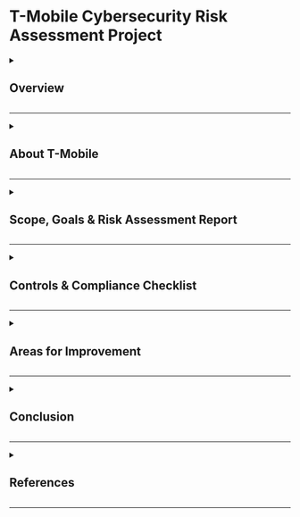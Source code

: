 #  T-Mobile Cybersecurity Risk Assessment Project  

<details>
  <summary><h2>Overview</h2></summary>
  <p>This project presents a comprehensive <b>cybersecurity risk assessment</b>. This project uses T-Mobile as a case study for university research purposes only. The goal is to analyze cybersecurity frameworks, compliance requirements, and risk management best practices as an academic exercise. The findings and recommendations in this project are based on publicly available information and do not represent actual T-Mobile security policies or confidential data. The assessment covers:</p>
  <ul>
    <li> <b>Scope, Goals & Risk Assessment Report</b></li>
    <li> <b>Controls & Compliance Checklist</b></li>
    <li> <b>Risk Register</b></li>
    <li> <b>Areas for Improvement & Recommendations</b></li>
  </ul>
  <p>The goal is to evaluate <b>potential cybersecurity threats</b>, analyze the <b>effectiveness of existing security measures</b>, and propose mitigation strategies to enhance T-Mobile's resilience against evolving cyber threats.</p>
</details>

---

<details>
  <summary><h2> About T-Mobile</h2></summary>
  <p><b>T-Mobile</b> is a leading telecommunications company that provides wireless voice, messaging, and data services in the United States and globally. As of 2025, T-Mobile has:</p>
  <ul>
    <li> Over <b>110 million customers</b> in the U.S.</li>
    <li>🏢 A vast infrastructure of **5G networks** and data centers.</li>
    <li>💳 Processes **millions of financial transactions** daily.</li>
    <li>🔐 Stores **highly sensitive customer information**, including:
      <ul>
        <li>📂 Personally Identifiable Information (PII)</li>
        <li>💳 Credit card and financial data</li>
        <li>📞 Call and message records</li>
      </ul>
    </li>
  </ul>

  <h3> Cybersecurity Challenges</h3>
  <p>T-Mobile has been a frequent target of cyberattacks, including:</p>
  <ul>
    <li>⚠️ <b>Data breaches</b> exposing customer information.</li>
    <li>⚠️ <b>Phishing & credential theft</b> targeting employees.</li>
    <li>⚠️ <b>Third-party vulnerabilities</b> in vendor supply chains.</li>
    <li>⚠️ <b>Regulatory compliance risks</b> (GDPR, PCI DSS, FCC rules).</li>
  </ul>

  <h3>🔍 Why This Project Matters</h3>
  <p>This cybersecurity assessment aims to identify <b>key vulnerabilities</b> in T-Mobile’s security infrastructure and offer strategies to strengthen data protection, compliance adherence, and threat mitigation.</p>
</details>

---

<details>
  <summary><h2>Scope, Goals & Risk Assessment Report</h2></summary>
  <h3>Scope</h3>
  <p>The assessment covers <b>network security, data protection, third-party risks, and regulatory compliance</b>. All assets, internal processes, and compliance measures are reviewed.</p>
  
  <h3>Goals</h3>
  <ul>
    <li>Identify security vulnerabilities and evaluate existing security controls.</li>
    <li>Assess compliance with GDPR, PCI DSS, NIST, and ISO 27001 standards.</li>
    <li>Provide actionable mitigation strategies to reduce cybersecurity threats.</li>
  </ul>

  <h3>Risk Assessment & Monitoring</h3>
  <p>The key risks identified include:</p>
  <ul>
    <li><b>Data Breaches</b> – Sensitive customer data exposure</li>
    <li><b>Unauthorized Access</b> – Exploiting weak authentication mechanisms</li>
    <li><b>Phishing Attacks</b> – Credential theft & unauthorized access</li>
    <li><b>Insider Threats</b> – Malicious or negligent employees</li>
    <li><b>Third-Party Security Risks</b> – Vendor security vulnerabilities</li>
  </ul>
  <p><b>Overall Risk Score: 8/10 (High Risk)</b></p>
</details>

---

<details>
  <summary><h2>Controls & Compliance Checklist</h2></summary>
  <p>This checklist evaluates whether T-Mobile has implemented the necessary <b>security controls and compliance measures</b>.</p>

  <h3> Security Controls</h3>
  <ul>
    <li> Firewall & Intrusion Detection System (IDS)</li>
    <li> Multi-Factor Authentication (MFA) & Encryption</li>
    <li> Security Operations Center (SOC) Monitoring</li>
    <li> Incident Response & Disaster Recovery Plans</li>
    <li> Data Protection & Access Management</li>
  </ul>

  <h3> Compliance Standards</h3>
  <ul>
    <li> <b>GDPR</b> – Data protection impact assessment & breach notifications</li>
    <li> <b>PCI DSS</b> – Secure credit card processing & encryption</li>
    <li> <b>NIST Cybersecurity Framework</b> – Identify, Protect, Detect, Respond, Recover</li>
    <li> <b>ISO 27001</b> – Information Security Management System (ISMS)</li>
  </ul>
</details>

---

<details>
  <summary><h2> Areas for Improvement</h2></summary>
  <ul>
    <li> Improve <b>risk justification</b> for post-mitigation scores.</li>
    <li> Add <b>risk trend indicators</b> (⬆ Increasing, ➖ Stable, ⬇ Decreasing).</li>
    <li> Expand <b>Zero Trust implementation plan</b> to address challenges.</li>
    <li> Enhance <b>incident response documentation</b>.</li>
  </ul>
</details>

---

<details>
  <summary><h2> Conclusion</h2></summary>
  <p>This project highlights the **key cybersecurity risks** and **mitigation strategies** for T-Mobile. While existing security controls provide a strong foundation, improvements in **Zero Trust implementation, risk tracking, and compliance reporting** will further strengthen the security posture.</p>
</details>

---

<details>
  <summary><h2>References</h2></summary>
  <ul>
    <li>📖 T-Mobile Cybersecurity Scope, Goals, & Risk Assessment Report</li>
    <li>📖 T-Mobile Cybersecurity Controls & Compliance Checklist</li>
    <li>📖 NIST Cybersecurity Framework: <a href="https://www.nist.gov/cyberframework">NIST Website</a></li>
    <li>📖 ISO/IEC 27001 Compliance: <a href="https://www.iso.org/isoiec-27001-information-security.html">ISO Website</a></li>
    1. General Data Protection Regulation (GDPR):

Official GDPR Portal: https://gdpr.eu/​
2. Payment Card Industry Data Security Standard (PCI DSS):

PCI Security Standards Council: https://www.pcisecuritystandards.org/​
3. System and Organization Controls (SOC 1, SOC 2):

American Institute of CPAs (AICPA) - SOC Suite of Services: https://www.aicpa.org/interestareas/frc/assuranceadvisoryservices/sorhome.html​
4. Federal Communications Commission (FCC) Compliance:

Federal Communications Commission (FCC): https://www.fcc.gov/​
5. National Institute of Standards and Technology (NIST) Cybersecurity Framework:

NIST Cybersecurity Framework: https://www.nist.gov/cyberframework​
6. ISO/IEC 27001 Compliance:

International Organization for Standardization (ISO) - ISO/IEC 27001 Information Security Management: https://www.iso.org/isoiec-27001-information-security.html
  </ul>
</details>

---
